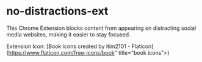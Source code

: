 # no-distractions-ext
This Chrome Extension blocks content from appearing on distracting social media websites, making it easier to stay focused.

Extension Icon:
[Book icons created by itim2101 - Flaticon](https://www.flaticon.com/free-icons/book" title="book icons">)
